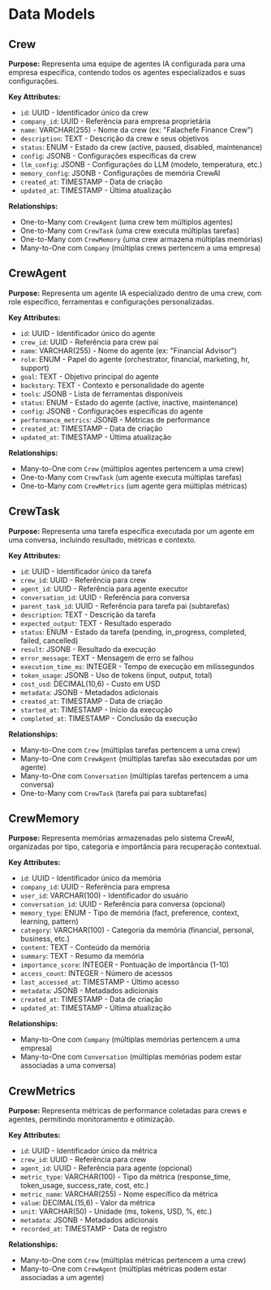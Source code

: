 # Data Models

## Crew
**Purpose:** Representa uma equipe de agentes IA configurada para uma empresa específica, contendo todos os agentes especializados e suas configurações.

**Key Attributes:**
- `id`: UUID - Identificador único da crew
- `company_id`: UUID - Referência para empresa proprietária
- `name`: VARCHAR(255) - Nome da crew (ex: "Falachefe Finance Crew")
- `description`: TEXT - Descrição da crew e seus objetivos
- `status`: ENUM - Estado da crew (active, paused, disabled, maintenance)
- `config`: JSONB - Configurações específicas da crew
- `llm_config`: JSONB - Configurações do LLM (modelo, temperatura, etc.)
- `memory_config`: JSONB - Configurações de memória CrewAI
- `created_at`: TIMESTAMP - Data de criação
- `updated_at`: TIMESTAMP - Última atualização

**Relationships:**
- One-to-Many com `CrewAgent` (uma crew tem múltiplos agentes)
- One-to-Many com `CrewTask` (uma crew executa múltiplas tarefas)
- One-to-Many com `CrewMemory` (uma crew armazena múltiplas memórias)
- Many-to-One com `Company` (múltiplas crews pertencem a uma empresa)

## CrewAgent
**Purpose:** Representa um agente IA especializado dentro de uma crew, com role específico, ferramentas e configurações personalizadas.

**Key Attributes:**
- `id`: UUID - Identificador único do agente
- `crew_id`: UUID - Referência para crew pai
- `name`: VARCHAR(255) - Nome do agente (ex: "Financial Advisor")
- `role`: ENUM - Papel do agente (orchestrator, financial, marketing, hr, support)
- `goal`: TEXT - Objetivo principal do agente
- `backstory`: TEXT - Contexto e personalidade do agente
- `tools`: JSONB - Lista de ferramentas disponíveis
- `status`: ENUM - Estado do agente (active, inactive, maintenance)
- `config`: JSONB - Configurações específicas do agente
- `performance_metrics`: JSONB - Métricas de performance
- `created_at`: TIMESTAMP - Data de criação
- `updated_at`: TIMESTAMP - Última atualização

**Relationships:**
- Many-to-One com `Crew` (múltiplos agentes pertencem a uma crew)
- One-to-Many com `CrewTask` (um agente executa múltiplas tarefas)
- One-to-Many com `CrewMetrics` (um agente gera múltiplas métricas)

## CrewTask
**Purpose:** Representa uma tarefa específica executada por um agente em uma conversa, incluindo resultado, métricas e contexto.

**Key Attributes:**
- `id`: UUID - Identificador único da tarefa
- `crew_id`: UUID - Referência para crew
- `agent_id`: UUID - Referência para agente executor
- `conversation_id`: UUID - Referência para conversa
- `parent_task_id`: UUID - Referência para tarefa pai (subtarefas)
- `description`: TEXT - Descrição da tarefa
- `expected_output`: TEXT - Resultado esperado
- `status`: ENUM - Estado da tarefa (pending, in_progress, completed, failed, cancelled)
- `result`: JSONB - Resultado da execução
- `error_message`: TEXT - Mensagem de erro se falhou
- `execution_time_ms`: INTEGER - Tempo de execução em milissegundos
- `token_usage`: JSONB - Uso de tokens (input, output, total)
- `cost_usd`: DECIMAL(10,6) - Custo em USD
- `metadata`: JSONB - Metadados adicionais
- `created_at`: TIMESTAMP - Data de criação
- `started_at`: TIMESTAMP - Início da execução
- `completed_at`: TIMESTAMP - Conclusão da execução

**Relationships:**
- Many-to-One com `Crew` (múltiplas tarefas pertencem a uma crew)
- Many-to-One com `CrewAgent` (múltiplas tarefas são executadas por um agente)
- Many-to-One com `Conversation` (múltiplas tarefas pertencem a uma conversa)
- One-to-Many com `CrewTask` (tarefa pai para subtarefas)

## CrewMemory
**Purpose:** Representa memórias armazenadas pelo sistema CrewAI, organizadas por tipo, categoria e importância para recuperação contextual.

**Key Attributes:**
- `id`: UUID - Identificador único da memória
- `company_id`: UUID - Referência para empresa
- `user_id`: VARCHAR(100) - Identificador do usuário
- `conversation_id`: UUID - Referência para conversa (opcional)
- `memory_type`: ENUM - Tipo de memória (fact, preference, context, learning, pattern)
- `category`: VARCHAR(100) - Categoria da memória (financial, personal, business, etc.)
- `content`: TEXT - Conteúdo da memória
- `summary`: TEXT - Resumo da memória
- `importance_score`: INTEGER - Pontuação de importância (1-10)
- `access_count`: INTEGER - Número de acessos
- `last_accessed_at`: TIMESTAMP - Último acesso
- `metadata`: JSONB - Metadados adicionais
- `created_at`: TIMESTAMP - Data de criação
- `updated_at`: TIMESTAMP - Última atualização

**Relationships:**
- Many-to-One com `Company` (múltiplas memórias pertencem a uma empresa)
- Many-to-One com `Conversation` (múltiplas memórias podem estar associadas a uma conversa)

## CrewMetrics
**Purpose:** Representa métricas de performance coletadas para crews e agentes, permitindo monitoramento e otimização.

**Key Attributes:**
- `id`: UUID - Identificador único da métrica
- `crew_id`: UUID - Referência para crew
- `agent_id`: UUID - Referência para agente (opcional)
- `metric_type`: VARCHAR(100) - Tipo da métrica (response_time, token_usage, success_rate, cost, etc.)
- `metric_name`: VARCHAR(255) - Nome específico da métrica
- `value`: DECIMAL(15,6) - Valor da métrica
- `unit`: VARCHAR(50) - Unidade (ms, tokens, USD, %, etc.)
- `metadata`: JSONB - Metadados adicionais
- `recorded_at`: TIMESTAMP - Data de registro

**Relationships:**
- Many-to-One com `Crew` (múltiplas métricas pertencem a uma crew)
- Many-to-One com `CrewAgent` (múltiplas métricas podem estar associadas a um agente)
